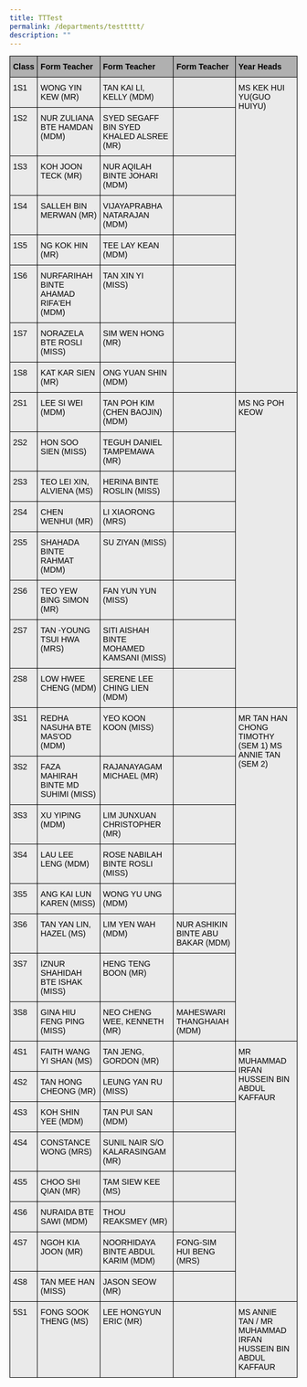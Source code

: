 ```yaml
---
title: TTTest
permalink: /departments/testtttt/
description: ""
---
```

<style type="text/css">
  .tg {border-collapse: collapse; border-spacing: 0; margin: 0px auto;}
  .tg td {border: 1px solid black; border-bottom: 1px solid black; font-family: Arial, sans-serif; font-size: 14px; overflow: hidden; padding: 10px 5px; word-break: normal;}
  .tg th {border: 1px solid black; border-bottom: 1px solid black; font-family: Arial, sans-serif; font-size: 14px; font-weight: normal; overflow: hidden; padding: 10px 5px; word-break: normal;}
  .tg .tg-kveo {background-color: #EAEAEA; text-align: left; vertical-align: top; border: 1px solid black;}
  .tg .tg-in3t {background-color: #B0B0B0; font-weight: bold; text-align: left; vertical-align: top; border: 1px solid black;}
</style>
<table class="tg">
<thead>
  <tr>
    <th class="tg-in3t"><span style="font-weight:inherit;font-style:inherit;color:black">Class</span></th>
    <th class="tg-in3t"><span style="font-weight:inherit;font-style:inherit;color:black">Form Teacher</span></th>
    <th class="tg-in3t"><span style="font-weight:inherit;font-style:inherit;color:black">Form Teacher</span></th>
    <th class="tg-in3t"><span style="font-weight:inherit;font-style:inherit;color:black">Form Teacher</span></th>
    <th class="tg-in3t"><span style="font-weight:inherit;font-style:inherit;color:black">Year Heads</span></th>
  </tr>
</thead>
<tbody>
  <tr>
    <td class="tg-kveo"><span style="font-weight:inherit;font-style:inherit;color:black">1S1</span></td>
    <td class="tg-kveo"><span style="font-weight:inherit;font-style:inherit;color:black">WONG YIN KEW (MR)</span></td>
    <td class="tg-kveo"><span style="font-weight:inherit;font-style:inherit;color:black">TAN KAI LI, KELLY (MDM)</span></td>
    <td class="tg-kveo"><span style="font-weight:inherit;font-style:inherit"> </span></td>
    <td rowspan="8" class="tg-kveo"><span style="font-weight:inherit;font-style:inherit;color:black">MS KEK HUI YU(GUO HUIYU)</span><br><span style="font-weight:inherit;font-style:inherit"> </span><br><span style="font-weight:inherit;font-style:inherit"> </span><br><span style="font-weight:inherit;font-style:inherit"> </span><br><span style="font-weight:inherit;font-style:inherit"> </span><br><span style="font-weight:inherit;font-style:inherit"> </span><br><span style="font-weight:inherit;font-style:inherit"> </span><br><span style="font-weight:inherit;font-style:inherit"> </span></td>
  </tr>
  <tr>
    <td class="tg-kveo"><span style="font-weight:inherit;font-style:inherit;color:black">1S2</span></td>
    <td class="tg-kveo"><span style="font-weight:inherit;font-style:inherit;color:black">NUR ZULIANA BTE HAMDAN (MDM)</span></td>
    <td class="tg-kveo"><span style="font-weight:inherit;font-style:inherit;color:black">SYED SEGAFF BIN SYED KHALED ALSREE (MR)</span></td>
    <td class="tg-kveo"><span style="font-weight:inherit;font-style:inherit"> </span></td>
  </tr>
  <tr>
    <td class="tg-kveo"><span style="font-weight:inherit;font-style:inherit;color:black">1S3</span></td>
    <td class="tg-kveo"><span style="font-weight:inherit;font-style:inherit;color:black">KOH JOON TECK (MR)</span><span style="font-weight:inherit;font-style:inherit">             </span></td>
    <td class="tg-kveo"><span style="font-weight:inherit;font-style:inherit;color:black">NUR AQILAH BINTE JOHARI (MDM)</span></td>
    <td class="tg-kveo"><span style="font-weight:inherit;font-style:inherit"> </span></td>
  </tr>
  <tr>
    <td class="tg-kveo"><span style="font-weight:inherit;font-style:inherit;color:black">1S4</span></td>
    <td class="tg-kveo"><span style="font-weight:inherit;font-style:inherit;color:black">SALLEH BIN MERWAN (MR)</span><span style="font-weight:inherit;font-style:inherit">    </span></td>
    <td class="tg-kveo"><span style="font-weight:inherit;font-style:inherit;color:black">VIJAYAPRABHA NATARAJAN (MDM)</span></td>
    <td class="tg-kveo"><span style="font-weight:inherit;font-style:inherit"> </span></td>
  </tr>
  <tr>
    <td class="tg-kveo"><span style="font-weight:inherit;font-style:inherit;color:black">1S5</span></td>
    <td class="tg-kveo"><span style="font-weight:inherit;font-style:inherit;color:black">NG KOK HIN (MR)</span><span style="font-weight:inherit;font-style:inherit">    </span></td>
    <td class="tg-kveo"><span style="font-weight:inherit;font-style:inherit;color:black">TEE LAY KEAN (MDM)</span></td>
    <td class="tg-kveo"><span style="font-weight:inherit;font-style:inherit"> </span></td>
  </tr>
  <tr>
    <td class="tg-kveo"><span style="font-weight:inherit;font-style:inherit;color:black">1S6</span></td>
    <td class="tg-kveo"><span style="font-weight:inherit;font-style:inherit;color:black">NURFARIHAH BINTE AHAMAD RIFA'EH (MDM)</span></td>
    <td class="tg-kveo"><span style="font-weight:inherit;font-style:inherit;color:black">TAN XIN YI (MISS)</span></td>
    <td class="tg-kveo"><span style="font-weight:inherit;font-style:inherit"> </span></td>
  </tr>
  <tr>
    <td class="tg-kveo"><span style="font-weight:inherit;font-style:inherit;color:black">1S7</span></td>
    <td class="tg-kveo"><span style="font-weight:inherit;font-style:inherit;color:black">NORAZELA BTE ROSLI (MISS)</span><span style="font-weight:inherit;font-style:inherit">  </span></td>
    <td class="tg-kveo"><span style="font-weight:inherit;font-style:inherit;color:black">SIM WEN HONG</span><span style="font-weight:inherit;font-style:inherit"> </span> <span style="font-weight:inherit;font-style:inherit;color:black">(MR)</span></td>
    <td class="tg-kveo"><span style="font-weight:inherit;font-style:inherit"> </span></td>
  </tr>
  <tr>
    <td class="tg-kveo"><span style="font-weight:inherit;font-style:inherit;color:black">1S8</span></td>
    <td class="tg-kveo"><span style="font-weight:inherit;font-style:inherit;color:black">KAT KAR SIEN (MR)</span> <span style="font-weight:inherit;font-style:inherit">             </span></td>
    <td class="tg-kveo"><span style="font-weight:inherit;font-style:inherit;color:black">ONG YUAN SHIN (MDM)</span></td>
    <td class="tg-kveo"><span style="font-weight:inherit;font-style:inherit"> </span></td>
  </tr>
  <tr>
    <td class="tg-kveo"><span style="font-weight:inherit;font-style:inherit;color:black">2S1</span></td>
    <td class="tg-kveo"><span style="font-weight:inherit;font-style:inherit;color:black">LEE SI WEI (MDM)</span></td>
    <td class="tg-kveo"><span style="font-weight:inherit;font-style:inherit;color:black">TAN POH KIM (CHEN BAOJIN) (MDM)</span></td>
    <td class="tg-kveo"><span style="font-weight:inherit;font-style:inherit"> </span></td>
    <td rowspan="8" class="tg-kveo"><span style="font-weight:inherit;font-style:inherit;color:black">MS NG POH KEOW</span><br><span style="font-weight:inherit;font-style:inherit"> </span><br><span style="font-weight:inherit;font-style:inherit"> </span><br><span style="font-weight:inherit;font-style:inherit"> </span><br><span style="font-weight:inherit;font-style:inherit"> </span><br><span style="font-weight:inherit;font-style:inherit"> </span><br><span style="font-weight:inherit;font-style:inherit"> </span><br><span style="font-weight:inherit;font-style:inherit"> </span></td>
  </tr>
  <tr>
    <td class="tg-kveo"><span style="font-weight:inherit;font-style:inherit;color:black">2S2</span></td>
    <td class="tg-kveo"><span style="font-weight:inherit;font-style:inherit;color:black">HON SOO SIEN (MISS)</span><span style="font-weight:inherit;font-style:inherit">             </span></td>
    <td class="tg-kveo"><span style="font-weight:inherit;font-style:inherit;color:black">TEGUH DANIEL TAMPEMAWA (MR)</span></td>
    <td class="tg-kveo"><span style="font-weight:inherit;font-style:inherit"> </span></td>
  </tr>
  <tr>
    <td class="tg-kveo"><span style="font-weight:inherit;font-style:inherit;color:black">2S3</span></td>
    <td class="tg-kveo"><span style="font-weight:inherit;font-style:inherit;color:black">TEO LEI XIN, ALVIENA (MS)</span><span style="font-weight:inherit;font-style:inherit">     </span></td>
    <td class="tg-kveo"><span style="font-weight:inherit;font-style:inherit;color:black">HERINA BINTE ROSLIN (MISS)</span></td>
    <td class="tg-kveo"><span style="font-weight:inherit;font-style:inherit"> </span></td>
  </tr>
  <tr>
    <td class="tg-kveo"><span style="font-weight:inherit;font-style:inherit;color:black">2S4</span></td>
    <td class="tg-kveo"><span style="font-weight:inherit;font-style:inherit;color:black">CHEN WENHUI (MR)</span> <span style="font-weight:inherit;font-style:inherit">    </span></td>
    <td class="tg-kveo"><span style="font-weight:inherit;font-style:inherit;color:black">LI XIAORONG (MRS)</span></td>
    <td class="tg-kveo"><span style="font-weight:inherit;font-style:inherit"> </span></td>
  </tr>
  <tr>
    <td class="tg-kveo"><span style="font-weight:inherit;font-style:inherit;color:black">2S5</span></td>
    <td class="tg-kveo"><span style="font-weight:inherit;font-style:inherit;color:black">SHAHADA BINTE RAHMAT (MDM)</span></td>
    <td class="tg-kveo"><span style="font-weight:inherit;font-style:inherit;color:black">SU ZIYAN (MISS)</span></td>
    <td class="tg-kveo"><span style="font-weight:inherit;font-style:inherit"> </span></td>
  </tr>
  <tr>
    <td class="tg-kveo"><span style="font-weight:inherit;font-style:inherit;color:black">2S6</span></td>
    <td class="tg-kveo"><span style="font-weight:inherit;font-style:inherit;color:black">TEO YEW BING SIMON (MR)</span><span style="font-weight:inherit;font-style:inherit">    </span></td>
    <td class="tg-kveo"><span style="font-weight:inherit;font-style:inherit;color:black">FAN YUN YUN (MISS)</span></td>
    <td class="tg-kveo"><span style="font-weight:inherit;font-style:inherit"> </span></td>
  </tr>
  <tr>
    <td class="tg-kveo"><span style="font-weight:inherit;font-style:inherit;color:black">2S7</span></td>
    <td class="tg-kveo"><span style="font-weight:inherit;font-style:inherit;color:black">TAN -YOUNG TSUI HWA (MRS)</span><span style="font-weight:inherit;font-style:inherit">  </span></td>
    <td class="tg-kveo"><span style="font-weight:inherit;font-style:inherit;color:black">SITI AISHAH BINTE MOHAMED KAMSANI (MISS)</span></td>
    <td class="tg-kveo"><span style="font-weight:inherit;font-style:inherit"> </span></td>
  </tr>
  <tr>
    <td class="tg-kveo"><span style="font-weight:inherit;font-style:inherit;color:black">2S8</span></td>
    <td class="tg-kveo"><span style="font-weight:inherit;font-style:inherit;color:black">LOW HWEE CHENG (MDM)</span></td>
    <td class="tg-kveo"><span style="font-weight:inherit;font-style:inherit;color:black">SERENE LEE CHING LIEN (MDM)</span></td>
    <td class="tg-kveo"><span style="font-weight:inherit;font-style:inherit"> </span></td>
  </tr>
  <tr>
    <td class="tg-kveo"><span style="font-weight:inherit;font-style:inherit;color:black">3S1</span></td>
    <td class="tg-kveo"><span style="font-weight:inherit;font-style:inherit;color:black">REDHA NASUHA BTE MAS'OD (MDM)</span></td>
    <td class="tg-kveo"><span style="font-weight:inherit;font-style:inherit;color:black">YEO KOON KOON (MISS)</span></td>
    <td class="tg-kveo"><span style="font-weight:inherit;font-style:inherit"> </span></td>
    <td rowspan="8" class="tg-kveo"><span style="font-weight:inherit;font-style:inherit;color:black">MR TAN HAN CHONG TIMOTHY</span><span style="font-weight:inherit;font-style:inherit"> </span> <span style="font-weight:inherit;font-style:inherit;color:black">(SEM 1)</span><span style="font-weight:inherit;font-style:inherit">                           </span> <span style="font-weight:inherit;font-style:inherit;color:black">MS ANNIE TAN (SEM 2)</span><br><span style="font-weight:inherit;font-style:inherit"> </span><br><span style="font-weight:inherit;font-style:inherit"> </span><br><span style="font-weight:inherit;font-style:inherit"> </span><br><span style="font-weight:inherit;font-style:inherit"> </span><br><span style="font-weight:inherit;font-style:inherit"> </span><br><span style="font-weight:inherit;font-style:inherit"> </span><br><span style="font-weight:inherit;font-style:inherit"> </span></td>
  </tr>
  <tr>
    <td class="tg-kveo"><span style="font-weight:inherit;font-style:inherit;color:black">3S2</span></td>
    <td class="tg-kveo"><span style="font-weight:inherit;font-style:inherit;color:black">FAZA MAHIRAH BINTE MD SUHIMI (MISS)</span><span style="font-weight:inherit;font-style:inherit">  </span></td>
    <td class="tg-kveo"><span style="font-weight:inherit;font-style:inherit;color:black">RAJANAYAGAM MICHAEL (MR)</span></td>
    <td class="tg-kveo"><span style="font-weight:inherit;font-style:inherit"> </span></td>
  </tr>
  <tr>
    <td class="tg-kveo"><span style="font-weight:inherit;font-style:inherit;color:black">3S3</span></td>
    <td class="tg-kveo"><span style="font-weight:inherit;font-style:inherit;color:black">XU YIPING (MDM)</span></td>
    <td class="tg-kveo"><span style="font-weight:inherit;font-style:inherit;color:black">LIM JUNXUAN CHRISTOPHER (MR)</span></td>
    <td class="tg-kveo"><span style="font-weight:inherit;font-style:inherit"> </span></td>
  </tr>
  <tr>
    <td class="tg-kveo"><span style="font-weight:inherit;font-style:inherit;color:black">3S4</span></td>
    <td class="tg-kveo"><span style="font-weight:inherit;font-style:inherit;color:black">LAU LEE LENG (MDM)</span> <span style="font-weight:inherit;font-style:inherit">             </span></td>
    <td class="tg-kveo"><span style="font-weight:inherit;font-style:inherit;color:black">ROSE NABILAH BINTE ROSLI (MISS)</span></td>
    <td class="tg-kveo"><span style="font-weight:inherit;font-style:inherit"> </span></td>
  </tr>
  <tr>
    <td class="tg-kveo"><span style="font-weight:inherit;font-style:inherit;color:black">3S5</span></td>
    <td class="tg-kveo"><span style="font-weight:inherit;font-style:inherit;color:black">ANG KAI LUN KAREN (MISS)</span><span style="font-weight:inherit;font-style:inherit">  </span></td>
    <td class="tg-kveo"><span style="font-weight:inherit;font-style:inherit;color:black">WONG YU UNG (MDM)</span></td>
    <td class="tg-kveo"><span style="font-weight:inherit;font-style:inherit"> </span></td>
  </tr>
  <tr>
    <td class="tg-kveo"><span style="font-weight:inherit;font-style:inherit;color:black">3S6</span></td>
    <td class="tg-kveo"><span style="font-weight:inherit;font-style:inherit;color:black">TAN YAN LIN, HAZEL (MS)</span><br><span style="font-weight:inherit;font-style:inherit">             </span></td>
    <td class="tg-kveo"><span style="font-weight:inherit;font-style:inherit;color:black">LIM YEN WAH (MDM)</span></td>
    <td class="tg-kveo"><span style="font-weight:inherit;font-style:inherit;color:black">NUR ASHIKIN BINTE ABU BAKAR (MDM)</span></td>
  </tr>
  <tr>
    <td class="tg-kveo"><span style="font-weight:inherit;font-style:inherit;color:black">3S7</span></td>
    <td class="tg-kveo"><span style="font-weight:inherit;font-style:inherit;color:black">IZNUR SHAHIDAH BTE ISHAK (MISS)</span><span style="font-weight:inherit;font-style:inherit">  </span></td>
    <td class="tg-kveo"><span style="font-weight:inherit;font-style:inherit;color:black">HENG TENG BOON (MR)</span></td>
    <td class="tg-kveo"><span style="font-weight:inherit;font-style:inherit"> </span></td>
  </tr>
  <tr>
    <td class="tg-kveo"><span style="font-weight:inherit;font-style:inherit;color:black">3S8</span></td>
    <td class="tg-kveo"><span style="font-weight:inherit;font-style:inherit;color:black">GINA HIU FENG PING (MISS)</span><span style="font-weight:inherit;font-style:inherit">  </span></td>
    <td class="tg-kveo"><span style="font-weight:inherit;font-style:inherit;color:black">NEO CHENG WEE, KENNETH (MR)</span></td>
    <td class="tg-kveo"><span style="font-weight:inherit;font-style:inherit;color:black">MAHESWARI THANGHAIAH (MDM)</span></td>
  </tr>
  <tr>
    <td class="tg-kveo"><span style="font-weight:inherit;font-style:inherit;color:black">4S1</span></td>
    <td class="tg-kveo"><span style="font-weight:inherit;font-style:inherit;color:black">FAITH WANG YI SHAN (MS)</span><span style="font-weight:inherit;font-style:inherit">             </span></td>
    <td class="tg-kveo"><span style="font-weight:inherit;font-style:inherit;color:black">TAN JENG, GORDON (MR)</span></td>
    <td class="tg-kveo"><span style="font-weight:inherit;font-style:inherit"> </span></td>
    <td rowspan="8" class="tg-kveo"><span style="font-weight:inherit;font-style:inherit;color:black">MR MUHAMMAD IRFAN HUSSEIN BIN ABDUL KAFFAUR</span><br><span style="font-weight:inherit;font-style:inherit"> </span><br><span style="font-weight:inherit;font-style:inherit"> </span><br><span style="font-weight:inherit;font-style:inherit"> </span><br><span style="font-weight:inherit;font-style:inherit"> </span><br><span style="font-weight:inherit;font-style:inherit"> </span><br><span style="font-weight:inherit;font-style:inherit"> </span><br><span style="font-weight:inherit;font-style:inherit"> </span></td>
  </tr>
  <tr>
    <td class="tg-kveo"><span style="font-weight:inherit;font-style:inherit;color:black">4S2</span></td>
    <td class="tg-kveo"><span style="font-weight:inherit;font-style:inherit;color:black">TAN HONG CHEONG (MR)</span><span style="font-weight:inherit;font-style:inherit">    </span></td>
    <td class="tg-kveo"><span style="font-weight:inherit;font-style:inherit;color:black">LEUNG YAN RU (MISS)</span></td>
    <td class="tg-kveo"><span style="font-weight:inherit;font-style:inherit"> </span></td>
  </tr>
  <tr>
    <td class="tg-kveo"><span style="font-weight:inherit;font-style:inherit;color:black">4S3</span></td>
    <td class="tg-kveo"><span style="font-weight:inherit;font-style:inherit;color:black">KOH SHIN YEE (MDM)</span> <span style="font-weight:inherit;font-style:inherit">             </span></td>
    <td class="tg-kveo"><span style="font-weight:inherit;font-style:inherit;color:black">TAN PUI SAN (MDM)</span></td>
    <td class="tg-kveo"><span style="font-weight:inherit;font-style:inherit"> </span></td>
  </tr>
  <tr>
    <td class="tg-kveo"><span style="font-weight:inherit;font-style:inherit;color:black">4S4</span></td>
    <td class="tg-kveo"><span style="font-weight:inherit;font-style:inherit;color:black">CONSTANCE WONG (MRS)</span><span style="font-weight:inherit;font-style:inherit">  </span></td>
    <td class="tg-kveo"><span style="font-weight:inherit;font-style:inherit;color:black">SUNIL NAIR S/O KALARASINGAM (MR)</span></td>
    <td class="tg-kveo"><span style="font-weight:inherit;font-style:inherit"> </span></td>
  </tr>
  <tr>
    <td class="tg-kveo"><span style="font-weight:inherit;font-style:inherit;color:black">4S5</span></td>
    <td class="tg-kveo"><span style="font-weight:inherit;font-style:inherit;color:black">CHOO SHI QIAN (MR)</span><span style="font-weight:inherit;font-style:inherit">             </span></td>
    <td class="tg-kveo"><span style="font-weight:inherit;font-style:inherit;color:black">TAM SIEW KEE (MS)</span></td>
    <td class="tg-kveo"><span style="font-weight:inherit;font-style:inherit"> </span></td>
  </tr>
  <tr>
    <td class="tg-kveo"><span style="font-weight:inherit;font-style:inherit;color:black">4S6</span></td>
    <td class="tg-kveo"><span style="font-weight:inherit;font-style:inherit;color:black">NURAIDA BTE SAWI (MDM)</span></td>
    <td class="tg-kveo"><span style="font-weight:inherit;font-style:inherit;color:black">THOU REAKSMEY (MR)</span></td>
    <td class="tg-kveo"><span style="font-weight:inherit;font-style:inherit"> </span></td>
  </tr>
  <tr>
    <td class="tg-kveo"><span style="font-weight:inherit;font-style:inherit;color:black">4S7</span></td>
    <td class="tg-kveo"><span style="font-weight:inherit;font-style:inherit;color:black">NGOH KIA JOON (MR)</span><span style="font-weight:inherit;font-style:inherit">             </span></td>
    <td class="tg-kveo"><span style="font-weight:inherit;font-style:inherit;color:black">NOORHIDAYA BINTE ABDUL KARIM (MDM)</span><span style="font-weight:inherit;font-style:inherit">  </span></td>
    <td class="tg-kveo"><span style="font-weight:inherit;font-style:inherit;color:black">FONG-SIM HUI BENG (MRS)</span></td>
  </tr>
  <tr>
    <td class="tg-kveo"><span style="font-weight:inherit;font-style:inherit;color:black">4S8</span></td>
    <td class="tg-kveo"><span style="font-weight:inherit;font-style:inherit;color:black">TAN MEE HAN (MISS)</span> <span style="font-weight:inherit;font-style:inherit">             </span></td>
    <td class="tg-kveo"><span style="font-weight:inherit;font-style:inherit;color:black">JASON SEOW (MR)</span></td>
    <td class="tg-kveo"><span style="font-weight:inherit;font-style:inherit"> </span></td>
  </tr>
  <tr>
    <td class="tg-kveo"><span style="font-weight:inherit;font-style:inherit;color:black">5S1</span></td>
    <td class="tg-kveo"><span style="font-weight:inherit;font-style:inherit;color:black">FONG SOOK THENG (MS)</span><span style="font-weight:inherit;font-style:inherit">             </span></td>
    <td class="tg-kveo"><span style="font-weight:inherit;font-style:inherit;color:black">LEE HONGYUN ERIC (MR)</span></td>
    <td class="tg-kveo"><span style="font-weight:inherit;font-style:inherit"> </span></td>
    <td class="tg-kveo"><span style="font-weight:inherit;font-style:inherit;color:black">MS ANNIE TAN / MR MUHAMMAD IRFAN HUSSEIN BIN ABDUL KAFFAUR</span></td>
  </tr>
</tbody>
</table>
